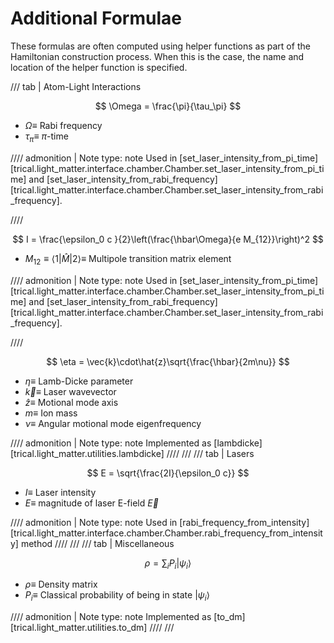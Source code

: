 # Additional Formulae

These formulas are often computed using helper functions as part of the Hamiltonian construction process. When this is the case, the name and location of the helper function is specified.

/// tab | Atom-Light Interactions

$$
    \Omega = \frac{\pi}{\tau_\pi}
$$

- $\Omega \equiv$ Rabi frequency
- $\tau_{\pi} \equiv$ $\pi$-time

<!-- prettier-ignore -->
//// admonition | Note
    type: note
Used in [set_laser_intensity_from_pi_time][trical.light_matter.interface.chamber.Chamber.set_laser_intensity_from_pi_time] and [set_laser_intensity_from_rabi_frequency][trical.light_matter.interface.chamber.Chamber.set_laser_intensity_from_rabi_frequency].

////

$$
I = \frac{\epsilon_0 c }{2}\left(\frac{\hbar\Omega}{e M_{12}}\right)^2
$$

- $M_{12} \equiv \langle 1| \hat{M}|2 \rangle \equiv$ Multipole transition matrix element

<!-- prettier-ignore -->
//// admonition | Note
    type: note
Used in [set_laser_intensity_from_pi_time][trical.light_matter.interface.chamber.Chamber.set_laser_intensity_from_pi_time] and [set_laser_intensity_from_rabi_frequency][trical.light_matter.interface.chamber.Chamber.set_laser_intensity_from_rabi_frequency].

////

$$
\eta = \vec{k}\cdot\hat{z}\sqrt{\frac{\hbar}{2m\nu}}
$$

- $\eta \equiv$ Lamb-Dicke parameter
- $\vec{k} \equiv$ Laser wavevector
- $\hat{z} \equiv$ Motional mode axis
- $m \equiv$ Ion mass
- $\nu \equiv$ Angular motional mode eigenfrequency

<!-- prettier-ignore -->
//// admonition | Note
    type: note
Implemented as [lambdicke][trical.light_matter.utilities.lambdicke]
////
///
/// tab | Lasers

$$
    E = \sqrt{\frac{2I}{\epsilon_0 c}}
$$

- $I \equiv$ Laser intensity
- $E \equiv$ magnitude of laser E-field $\vec{E}$

<!-- prettier-ignore -->
//// admonition | Note
    type: note
Used in [rabi_frequency_from_intensity][trical.light_matter.interface.chamber.Chamber.rabi_frequency_from_intensity] method
////
///
/// tab | Miscellaneous

$$
    \rho = \sum_i P_i |\psi_i\rangle
$$

- $\rho \equiv$ Density matrix
- $P_i \equiv$ Classical probability of being in state $|\psi_i \rangle$

<!-- prettier-ignore -->
//// admonition | Note
    type: note
Implemented as [to_dm][trical.light_matter.utilities.to_dm]
////
///
